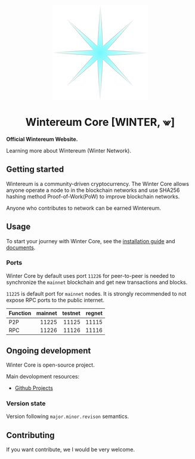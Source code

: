 <h1 align="center">
  <img src="https://raw.githubusercontent.com/wintereum/wintereum.github.io/refs/heads/master/pixelmaps/wintereum256.svg" width="256">
  <br/><br/>
  Wintereum Core [WINTER, ⩖]
</h1>

**Official Wintereum Website.**

Learning more about Wintereum (Winter Network).

## Getting started
Wintereum is a community-driven cryptocurrency. The Winter Core allows anyone operate a node to in the blockchain networks and use SHA256 hashing method Proof-of-Work(PoW) to improve blockchain networks.

Anyone who contributes to network can be earned Wintereum.
## Usage
To start your journey with Winter Core, see the [installation guide](INSTALLION.md) and [documents](docs/README.md).
### Ports
Winter Core by default uses port `11226` for peer-to-peer is needed to synchronize the `mainnet` blockchain and get new transactions and blocks.

`11225` is default port for `mainnet` nodes. It is strongly recommended to not expose RPC ports to the public internet.

| Function | mainnet | testnet | regnet |
| :------- | ------: | ------: | -----: |
| P2P      |   11225 |   11125 |  11115 |
| RPC      |   11226 |   11126 |  11116 |
## Ongoing development
Winter Core is open-source project.

Main devolopment resources:

* [Github Projects](https://github.com/wintereum/wintereum)

### Version state
Version following ```major.minor.revison``` semantics.

## Contributing
If you want contribute, we I would be very welcome.
